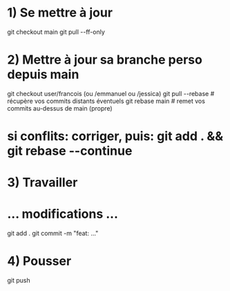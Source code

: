 # 1) Se mettre à jour
git checkout main
git pull --ff-only
 
# 2) Mettre à jour sa branche perso depuis main
git checkout user/francois (ou /emmanuel ou /jessica)
git pull --rebase          # récupère vos commits distants éventuels
git rebase main            # remet vos commits au-dessus de main (propre)
# si conflits: corriger, puis: git add . && git rebase --continue
 
# 3) Travailler
# ... modifications ...
git add .
git commit -m "feat: ..."
 
# 4) Pousser
git push